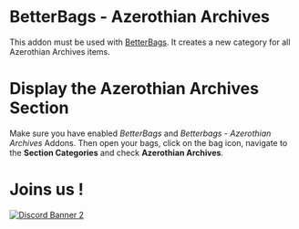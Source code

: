 # BetterBags - Azerothian Archives

This addon must be used with [BetterBags](https://www.curseforge.com/wow/addons/better-bags). It creates a new category for all Azerothian Archives items.

# Display the Azerothian Archives Section

Make sure you have enabled *BetterBags* and *Betterbags - Azerothian Archives* Addons. Then open your bags, click on the bag icon, navigate to the **Section Categories**  and check **Azerothian Archives**.

# Joins us !
[![Discord Banner 2](https://discordapp.com/api/guilds/1063213796845428876/widget.png?style=banner2)](https://discord.gg/a6DQuK8hV7)
